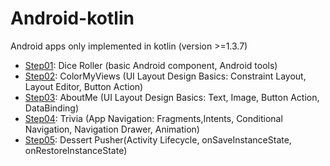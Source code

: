 # Android-kotlin
Android apps only implemented in kotlin (version >=1.3.7)

- [Step01](https://github.com/tooth2/Android-kotlin/tree/main/step01): Dice Roller (basic Android component, Android tools)
- [Step02](https://github.com/tooth2/Android-kotlin/tree/main/step02): ColorMyViews (UI Layout Design Basics: Constraint Layout, Layout Editor, Button Action) 
- [Step03](https://github.com/tooth2/Android-kotlin/tree/main/step03): AboutMe (UI Layout Design Basics: Text, Image, Button Action, DataBinding) 
- [Step04](https://github.com/tooth2/Android-kotlin/tree/main/step04): Trivia (App Navigation: Fragments,Intents, Conditional Navigation, Navigation Drawer, Animation) 
- [Step05](https://github.com/tooth2/Android-kotlin/tree/main/step05): Dessert Pusher(Activity Lifecycle, onSaveInstanceState, onRestoreInstanceState)
